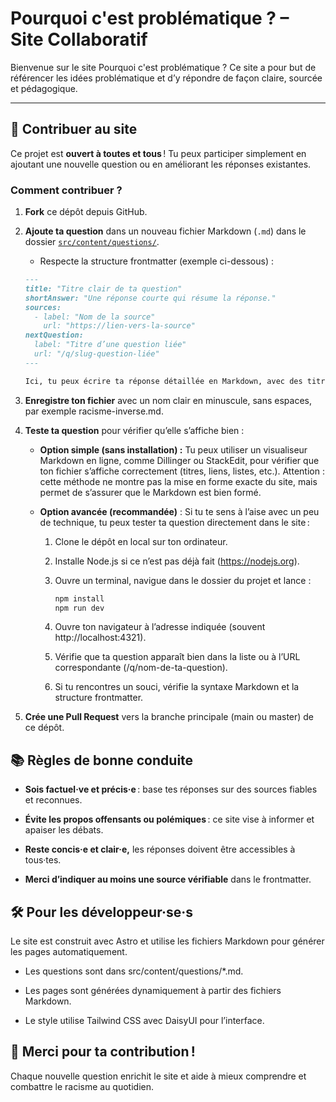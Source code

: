 # Pourquoi c'est problématique ? – Site Collaboratif

Bienvenue sur le site Pourquoi c'est problématique ? Ce site a pour but de référencer les idées problématique et d’y répondre de façon claire, sourcée et pédagogique.

---

## 🚀 Contribuer au site

Ce projet est **ouvert à toutes et tous** ! Tu peux participer simplement en ajoutant une nouvelle question ou en améliorant les réponses existantes.

### Comment contribuer ?

1. **Fork** ce dépôt depuis GitHub.

2. **Ajoute ta question** dans un nouveau fichier Markdown (`.md`) dans le dossier [`src/content/questions/`](./src/content/questions).

   - Respecte la structure frontmatter (exemple ci-dessous) :

   ```md
   ---
   title: "Titre clair de ta question"
   shortAnswer: "Une réponse courte qui résume la réponse."
   sources:
     - label: "Nom de la source"
       url: "https://lien-vers-la-source"
   nextQuestion:
     label: "Titre d’une question liée"
     url: "/q/slug-question-liée"
   ---

   Ici, tu peux écrire ta réponse détaillée en Markdown, avec des titres, listes, liens, etc.
3. **Enregistre ton fichier** avec un nom clair en minuscule, sans espaces, par exemple racisme-inverse.md.

4. **Teste ta question** pour vérifier qu’elle s’affiche bien :

    - **Option simple (sans installation) :**
    Tu peux utiliser un visualiseur Markdown en ligne, comme Dillinger ou StackEdit, pour vérifier que ton fichier s’affiche correctement (titres, liens, listes, etc.).
    Attention : cette méthode ne montre pas la mise en forme exacte du site, mais permet de s’assurer que le Markdown est bien formé.

    - **Option avancée (recommandée)** :
    Si tu te sens à l’aise avec un peu de technique, tu peux tester ta question directement dans le site :

        1. Clone le dépôt en local sur ton ordinateur.

        2. Installe Node.js si ce n’est pas déjà fait (https://nodejs.org).

        3. Ouvre un terminal, navigue dans le dossier du projet et lance :
            ``` sh
            npm install
            npm run dev
            ```

        4. Ouvre ton navigateur à l’adresse indiquée (souvent http://localhost:4321).

        5. Vérifie que ta question apparaît bien dans la liste ou à l’URL correspondante (/q/nom-de-ta-question).

        6. Si tu rencontres un souci, vérifie la syntaxe Markdown et la structure frontmatter.

5. **Crée une Pull Request** vers la branche principale (main ou master) de ce dépôt.

## 📚 Règles de bonne conduite

- **Sois factuel·ve et précis·e** : base tes réponses sur des sources fiables et reconnues.

- **Évite les propos offensants ou polémiques** : ce site vise à informer et apaiser les débats.

- **Reste concis·e et clair·e,** les réponses doivent être accessibles à tous·tes.

- **Merci d’indiquer au moins une source vérifiable** dans le frontmatter.

## 🛠️ Pour les développeur·se·s

Le site est construit avec Astro et utilise les fichiers Markdown pour générer les pages automatiquement.

- Les questions sont dans src/content/questions/*.md.

- Les pages sont générées dynamiquement à partir des fichiers Markdown.

- Le style utilise Tailwind CSS avec DaisyUI pour l’interface.

## 🙏 Merci pour ta contribution !

Chaque nouvelle question enrichit le site et aide à mieux comprendre et combattre le racisme au quotidien.